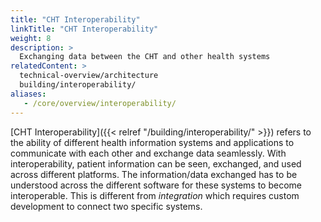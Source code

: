 ```yaml
---
title: "CHT Interoperability"
linkTitle: "CHT Interoperability"
weight: 8
description: >
  Exchanging data between the CHT and other health systems
relatedContent: >  
  technical-overview/architecture
  building/interoperability/
aliases:
   - /core/overview/interoperability/
---
```


[CHT Interoperability]({{< relref "/building/interoperability/" >}}) refers to the ability of different health information systems and applications to communicate with each other and exchange data seamlessly. With interoperability, patient information can be seen, exchanged, and used across different platforms. The information/data exchanged has to be understood across the different software for these systems to become interoperable. This is different from _integration_ which requires custom development to connect two specific systems.
